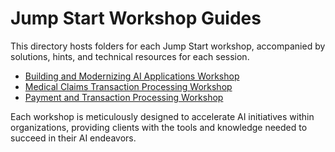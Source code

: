 # Jump Start Workshop Guides

This directory hosts folders for each Jump Start workshop, accompanied by solutions, hints, and technical resources for each session.

- [Building and Modernizing AI Applications Workshop](build-modern-ai-apps/README.md)
- [Medical Claims Transaction Processing Workshop](medical-claims/README.md)
- [Payment and Transaction Processing Workshop](payment-processing/README.md)

Each workshop is meticulously designed to accelerate AI initiatives within organizations, providing clients with the tools and knowledge needed to succeed in their AI endeavors.